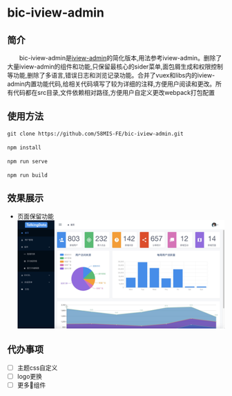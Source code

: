 # bic-iview-admin

## 简介
&emsp;&emsp;bic-iview-admin是[iview-admin](https://github.com/iview/iview-admin)的简化版本,用法参考iview-admin。删除了大量iview-admin的组件和功能,只保留最核心的sider菜单,面包屑生成和权限控制等功能,删除了多语言,错误日志和浏览记录功能。合并了vuex和libs内的iview-admin内置功能代码,给相关代码填写了较为详细的注释,方便用户阅读和更改。所有代码都在src目录,文件依赖相对路径,方便用户自定义更改webpack打包配置
## 使用方法
```
git clone https://github.com/58MIS-FE/bic-iview-admin.git

npm install

npm run serve

npm run build
```

## 效果展示

- 页面保留功能
![image](https://github.com/58MIS-FE/bic-iview-admin/blob/master/src/assets/home.jpg)

## 代办事项

- [ ] 主题css自定义
- [ ] logo更换
- [ ] 更多组件
